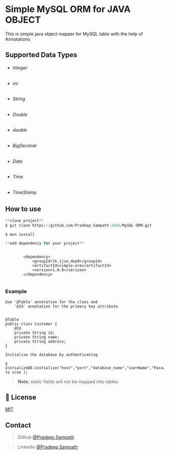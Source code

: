 # Simple MySQL ORM for JAVA OBJECT

This is simple java object mapper for MySQL table with the help of Annotations



## Supported Data Types
- <h6>Integer</h6>
- <h6>int</h6>
- <h6>String</h6>
- <h6>Double</h6>
- <h6>double</h6>
- <h6>BigDecimal</h6>
- <h6>Date</h6>
- <h6>Time</h6>
- <h6>TimeStamp</h6>
## How to use

```python
**clone project**
$ git clone https://github.com/Pradeep-Sampath-2846/MySQL-ORM.git

$ mvn install

**add dependency for your project**
```
```

        <dependency>
            <groupId>lk.ijse.dep9</groupId>
            <artifactId>simple-orm</artifactId>
            <version>1.0.0</version>
        </dependency>
        
 ```

### Example 
```
Use '@Table' annotation for the class and 
    '@Id' annotation for the primary key attribute


@Table
public class Customer {
    @Id
    private String id;
    private String name;
    private String address;
}

Initialize the database by authenticating 

$ InitializeDB.initialize("host","port","database_name","userName","Password",...pagages to scan );

```

>**Note:**
>static fields will not be mapped into tables

## 🔑 License

[MIT](LICENSE.txt)

## Contact

> Github [@Pradeep Sampath](https://github.com/Pradeep-Sampath-2846)

> Linkedin [@Pradeep Sampath](https://www.linkedin.com/in/pradeep-sampath-2b9a07148/)